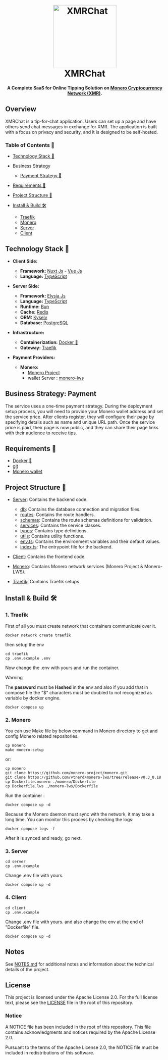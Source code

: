 <h1 align="center">
  <br>
  <a href="https://xmrchat.com/"><img src="https://xmrchat.com/images/xmrchat-logo.png" alt="XMRChat" width="200"></a>
  <br>
  XMRChat
  <br>
</h1>
<h4 align="center">A Complete SaaS for Online Tipping Solution on <a href="https://www.getmonero.org/" target="_blank">Monero Cryptocurrency Network (XMR)</a>.</h4>

## Overview

XMRChat is a tip-for-chat application. Users can set up a page and have others send chat messages in exchange for XMR. The application is built with a focus on privacy and security, and it is designed to be self-hosted.

### Table of Contents 🤸

- [Technology Stack 🚀](#tech-stack)

- Business Strategy

  - [Payment Strategy 🧾](#payment-strategy)

- [Requirements 📝](#requirements)
- [Project Structure 📍](#structure)

- [Install & Build 🛠️](#install-and-build)

  - [Traefik](#traefik)
  - [Monero](#monero)
  - [Server](#server)
  - [Client](#client)

## <a name="tech-stack">Technology Stack 🚀</a>

- **Client Side:**
  - **Framework:** [Nuxt Js](https://nuxt.com/) - [Vue Js](https://vuejs.org/)
  - **Language:** [TypeScript](https://www.typescriptlang.org/)
- **Server Side:**

  - **Framework:** [Elysia Js](https://elysiajs.com/)
  - **Language:** [TypeScript](https://www.typescriptlang.org/)
  - **Runtime:** [Bun](https://bun.sh)
  - **Cache:** [Redis](https://redis.io/)
  - **ORM:** [Kysely](https://kysely.dev/)
  - **Database:** [PostgreSQL](https://www.postgresql.org/)

- **Infrastructure:**

  - **Containerization:** [Docker 🐳](https://www.docker.com/)
  - **Gateway:** [Traefik](https://traefik.io/)

- **Payment Providers:**
  - **Monero:**
    - [Monero Project](https://www.docker.com/)
    - wallet Server : [monero-lws](https://github.com/vtnerd/monero-lws)

## Business Strategy: <a name="payment-strategy">Payment</a>

The service uses a one-time payment strategy. During the deployment setup process, you will need to provide your Monero wallet address and set the service price. After clients register, they will configure their page by specifying details such as name and unique URL path. Once the service price is paid, their page is now public, and they can share their page links with their audience to receive tips.

## <a name="requirements">Requirements 📝</a>

- [Docker 🐳](https://docs.docker.com/engine/install/)
- [git](https://git-scm.com/downloads)
- [Monero wallet](https://www.getmonero.org/downloads/#gui)

## <a name="structure">Project Structure 📍</a>

- [Server](./server/): Contains the backend code.

  - [db](./server/src/db/): Contains the database connection and migration files.
  - [routes](./server/src/routes/): Contains the route handlers.
  - [schemas](./server/src/schemas/): Contains the route schemas definitions for validation.
  - [services](./server/src/services/): Contains the service classes.
  - [types](./server/src/types/): Contains type definitions.
  - [utils](./server/src/utils/): Contains utility functions.
  - [env.ts](./server/src/env.ts): Contains the environment variables and their default values.
  - [index.ts](./server/src/index.ts): The entrypoint file for the backend.

- [Client](./client/): Contains the frontend code.
- [Monero](./monero/): Contains Monero network services (Monero Project & Monero-LWS).
- [Traefik](./traefik/): Contains Traefik setups

## <a name="install-and-build">Install & Build 🛠️</a>

### <a name="traefik">1. Traefik</a>

First of all you must create network that containers communicate over it.

```console
docker network create traefik
```

then setup the env

```console
cd traefik
cp .env.example .env
```

Now change the .env with yours and run the container.

> [!WARNING]  
> The **password** must be **Hashed** in the env and also if you add that in compose file the "$" characters must be doubled to not recognized as variable by docker engine.

```console
docker compose up
```

### <a name="monero">2. Monero</a>

You can use Make file by below command in Monero directory to get and config Monero related repositories.

```console
cp monero
make monero-setup
```

or:

```console
cp monero
git clone https://github.com/monero-project/monero.git
git clone https://github.com/vtnerd/monero-lws/tree/release-v0.3_0.18
cp Dockerfile.monero ./monero/Dockerfile
cp Dockerfile.lws ./monero-lws/Dockerfile
```

Run the container :

```console
docker compose up -d
```

Because the Monero daemon must sync with the network, it may take a long time. You can monitor this process by checking the logs:

```console
docker compose logs -f
```

After it is synced and ready, go next.

### <a name="server">3. Server</a>

```console
cd server
cp .env.example
```

Change .env file with yours.

```console
docker compose up -d
```

### <a name="client">4. Client</a>

```console
cd client
cp .env.example
```

Change .env file with yours. and also change the env at the end of "Dockerfile" file.

```console
docker compose up -d
```

## Notes

See [NOTES.md](./NOTES.md) for additional notes and information about the technical details of the project.

## License

This project is licensed under the Apache License 2.0.
For the full license text, please see the [LICENSE](./LICENSE) file in the root of this repository.

### Notice

A NOTICE file has been included in the root of this repository. This file contains acknowledgments and notices required by the Apache License 2.0.

Pursuant to the terms of the Apache License 2.0, the NOTICE file must be included in redistributions of this software.
